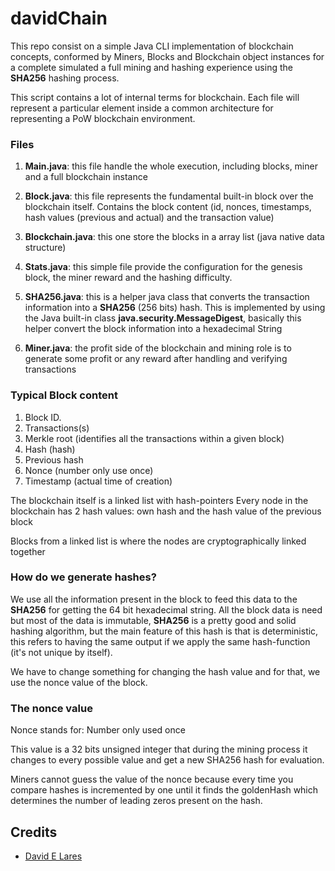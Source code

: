 # davidChain

This repo consist on a simple Java CLI implementation of blockchain concepts, conformed by Miners, Blocks and Blockchain object instances for a complete simulated a full mining and hashing experience using the **SHA256** hashing process.

This script contains a lot of internal terms for blockchain. Each file will represent a particular element inside a common architecture for representing a PoW blockchain environment.

### Files

1. **Main.java**: this file handle the whole execution, including blocks, miner and a full blockchain instance
2. **Block.java**: this file represents the fundamental built-in block over the blockchain itself. Contains the block content (id, nonces, timestamps, hash values (previous and actual) and the transaction value)
3. **Blockchain.java**: this one store the blocks in a array list (java native data structure)
4. **Stats.java**: this simple file provide the configuration for the genesis block, the miner reward and the hashing difficulty.

5. **SHA256.java**: this is a helper java class that converts the transaction information into a **SHA256** (256 bits) hash. This is implemented by using the Java built-in class **java.security.MessageDigest**, basically this helper convert the block information into a hexadecimal String

6. **Miner.java**: the profit side of the blockchain and mining role is to generate some profit or any reward after handling and verifying transactions

### Typical Block content

1. Block ID.
2. Transactions(s)
3. Merkle root (identifies all the transactions within a given block)
4. Hash (hash)
5. Previous hash
6. Nonce (number only use once)
7. Timestamp (actual time of creation)

The blockchain itself is a linked list with hash-pointers Every node in the blockchain has 2 hash values: own hash and the hash value of the previous block

Blocks from a linked list is where the nodes are cryptographically linked together

### How do we generate hashes?

We use all the information present in the block to feed this data to the **SHA256** for getting the 64 bit hexadecimal string. All the block data is need but most of the data is immutable,  **SHA256** is a pretty good and solid hashing algorithm, but the main feature of this hash is that is deterministic, this refers to having the same output if we apply the same hash-function (it's not unique by itself).

We have to change something for changing the hash value and for that, we use the nonce value of the block.

### The nonce value

Nonce stands for: Number only used once

This value is a 32 bits unsigned integer that during the mining process it changes to every possible value and get a new SHA256 hash for evaluation.

Miners cannot guess the value of the nonce because every time you compare hashes is incremented by one until it finds the goldenHash which determines the number of leading zeros present on the hash.

## Credits

- [David E Lares](https://twitter.com/davidlares3)
